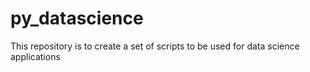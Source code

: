 # py_datascience
This repository is to create a set of scripts to be used for data science applications

